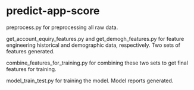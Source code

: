 # predict-app-score
preprocess.py for preprocessing all raw data. 

get_account_equiry_features.py and get_demogh_features.py for feature engineering historical and demographic data, respectively. Two sets of features generated. 

combine_features_for_training.py for combining these two sets to get final features for training. 

model_train_test.py for training the model. Model reports generated. 
